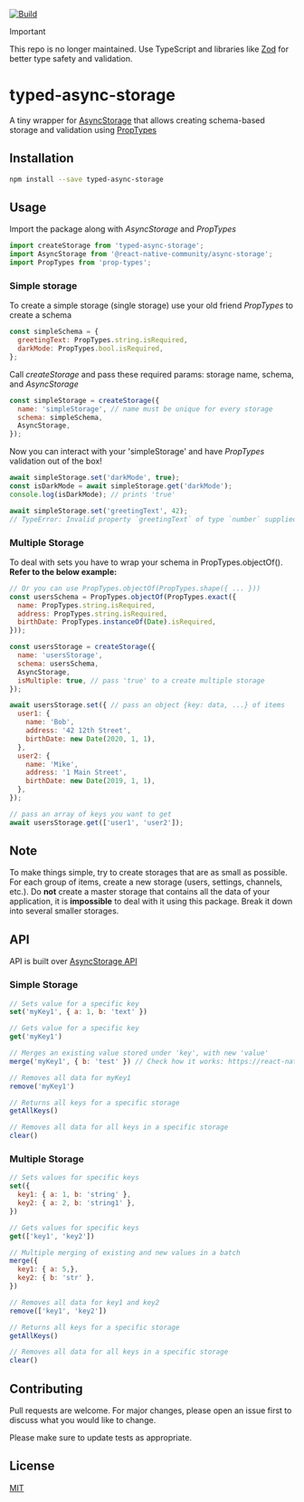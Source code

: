 [![Build](https://img.shields.io/github/workflow/status/artxty/typed-async-storage/Node.js%20CI?style=flat-square)](https://github.com/artxty/typed-async-storage/actions?query=workflow%3A%22Node.js+CI%22)

> [!IMPORTANT]
> This repo is no longer maintained. Use TypeScript and libraries like [Zod](https://zod.dev/) for better type safety and validation.

# typed-async-storage

A tiny wrapper for [AsyncStorage](https://github.com/react-native-community/async-storage) that allows creating schema-based storage and validation using [PropTypes](https://www.npmjs.com/package/prop-types)  

## Installation

```bash
npm install --save typed-async-storage
```

## Usage
Import the package along with *AsyncStorage* and *PropTypes*
```js
import createStorage from 'typed-async-storage';
import AsyncStorage from '@react-native-community/async-storage';
import PropTypes from 'prop-types';
```

### Simple storage
To create a simple storage (single storage) use your old friend *PropTypes* to create a schema
```js
const simpleSchema = {
  greetingText: PropTypes.string.isRequired,
  darkMode: PropTypes.bool.isRequired,
};
```

Call *createStorage* and pass these required params: storage name, schema, and *AsyncStorage*
```js
const simpleStorage = createStorage({
  name: 'simpleStorage', // name must be unique for every storage
  schema: simpleSchema,
  AsyncStorage,
});
```

Now you can interact with your 'simpleStorage' and have *PropTypes* validation out of the box!
```js
await simpleStorage.set('darkMode', true);
const isDarkMode = await simpleStorage.get('darkMode');
console.log(isDarkMode); // prints 'true'

await simpleStorage.set('greetingText', 42);
// TypeError: Invalid property `greetingText` of type `number` supplied to `simpleStorage`, expected `string`.
```

### Multiple Storage
To deal with sets you have to wrap your schema in PropTypes.objectOf(). **Refer to the below example:**
```js
// Or you can use PropTypes.objectOf(PropTypes.shape({ ... }))
const usersSchema = PropTypes.objectOf(PropTypes.exact({
  name: PropTypes.string.isRequired,
  address: PropTypes.string.isRequired,
  birthDate: PropTypes.instanceOf(Date).isRequired,
}));

const usersStorage = createStorage({
  name: 'usersStorage',
  schema: usersSchema,
  AsyncStorage,
  isMultiple: true, // pass 'true' to a create multiple storage
});

await usersStorage.set({ // pass an object {key: data, ...} of items
  user1: {
    name: 'Bob',
    address: '42 12th Street',
    birthDate: new Date(2020, 1, 1),
  },
  user2: {
    name: 'Mike',
    address: '1 Main Street',
    birthDate: new Date(2019, 1, 1),
  },
});

// pass an array of keys you want to get
await usersStorage.get(['user1', 'user2']);

```

## Note
To make things simple, try to create storages that are as small as possible. For each group of items, create a new storage (users, settings, channels, etc.). Do **not** create a master storage that contains all the data of your application, it is **impossible** to deal with it using this package. Break it down into several smaller storages.

## API
API is built over [AsyncStorage API](https://react-native-community.github.io/async-storage/docs/api)
### Simple Storage
```js
// Sets value for a specific key
set('myKey1', { a: 1, b: 'text' })

// Gets value for a specific key
get('myKey1')

// Merges an existing value stored under 'key', with new 'value'
merge('myKey1', { b: 'test' }) // Check how it works: https://react-native-community.github.io/async-storage/docs/api#mergeitem

// Removes all data for myKey1
remove('myKey1')

// Returns all keys for a specific storage
getAllKeys()

// Removes all data for all keys in a specific storage
clear()
```
### Multiple Storage
```js
// Sets values for specific keys
set({
  key1: { a: 1, b: 'string' },
  key2: { a: 2, b: 'string1' },
})

// Gets values for specific keys
get(['key1', 'key2'])

// Multiple merging of existing and new values in a batch
merge({
  key1: { a: 5,},
  key2: { b: 'str' },
})

// Removes all data for key1 and key2
remove(['key1', 'key2'])

// Returns all keys for a specific storage
getAllKeys()

// Removes all data for all keys in a specific storage
clear()
```

## Contributing
Pull requests are welcome. For major changes, please open an issue first to discuss what you would like to change.

Please make sure to update tests as appropriate.

## License
[MIT](https://choosealicense.com/licenses/mit/)

